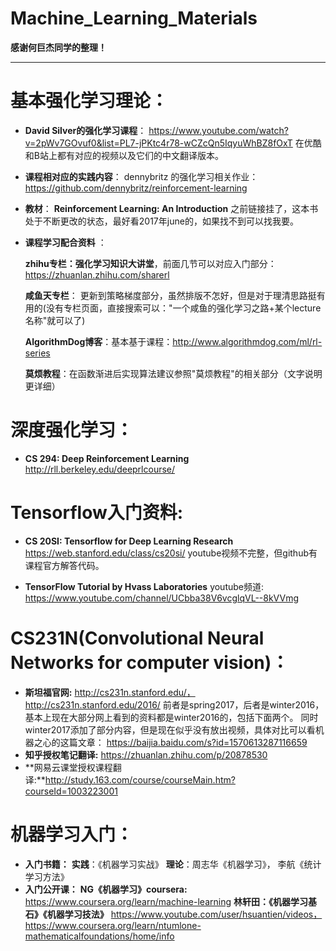 ﻿# Machine_Learning_Materials

**感谢何巨杰同学的整理！**

---
# 基本强化学习理论：
- **David Silver的强化学习课程**：
https://www.youtube.com/watch?v=2pWv7GOvuf0&list=PL7-jPKtc4r78-wCZcQn5IqyuWhBZ8fOxT
在优酷和B站上都有对应的视频以及它们的中文翻译版本。

- **课程相对应的实践内容**：
dennybritz 的强化学习相关作业：
https://github.com/dennybritz/reinforcement-learning

- **教材**：
**Reinforcement Learning: An Introduction** 之前链接挂了，这本书处于不断更改的状态，最好看2017年june的，如果找不到可以找我要。

- **课程学习配合资料** ：
    
    **zhihu专栏：强化学习知识大讲堂**，前面几节可以对应入门部分：https://zhuanlan.zhihu.com/sharerl

    **咸鱼天专栏**： 更新到策略梯度部分，虽然排版不怎好，但是对于理清思路挺有用的(没有专栏页面，直接搜索可以："一个咸鱼的强化学习之路+某个lecture名称"就可以了)

    **AlgorithmDog博客**：基本基于课程：http://www.algorithmdog.com/ml/rl-series

    **莫烦教程**：在函数渐进后实现算法建议参照"莫烦教程"的相关部分（文字说明更详细）

 

# 深度强化学习：
- **CS 294: Deep Reinforcement Learning** http://rll.berkeley.edu/deeprlcourse/

# Tensorflow入门资料:
- **CS 20SI: Tensorflow for Deep Learning Research**  https://web.stanford.edu/class/cs20si/
youtube视频不完整，但github有课程官方解答代码。

- **TensorFlow Tutorial by Hvass Laboratories**
youtube频道: https://www.youtube.com/channel/UCbba38V6vcglqVL--8kVVmg

# CS231N(Convolutional Neural Networks for computer vision)：
- **斯坦福官网:** http://cs231n.stanford.edu/，  http://cs231n.stanford.edu/2016/
前者是spring2017，后者是winter2016，基本上现在大部分网上看到的资料都是winter2016的，包括下面两个。
同时winter2017添加了部分内容，但是现在似乎没有放出视频，具体对比可以看机器之心的这篇文章：
https://baijia.baidu.com/s?id=1570613287116659
- **知乎授权笔记翻译:** https://zhuanlan.zhihu.com/p/20878530
- **网易云课堂授权课程翻译:**http://study.163.com/course/courseMain.htm?courseId=1003223001

# 机器学习入门：
- **入门书籍：**
**实践**：《机器学习实战》
**理论**：周志华《机器学习》， 李航《统计学习方法》
- **入门公开课：** 
  **NG《机器学习》coursera:**  https://www.coursera.org/learn/machine-learning
  **林轩田：《机器学习基石》《机器学习技法》** https://www.youtube.com/user/hsuantien/videos， https://www.coursera.org/learn/ntumlone-mathematicalfoundations/home/info
